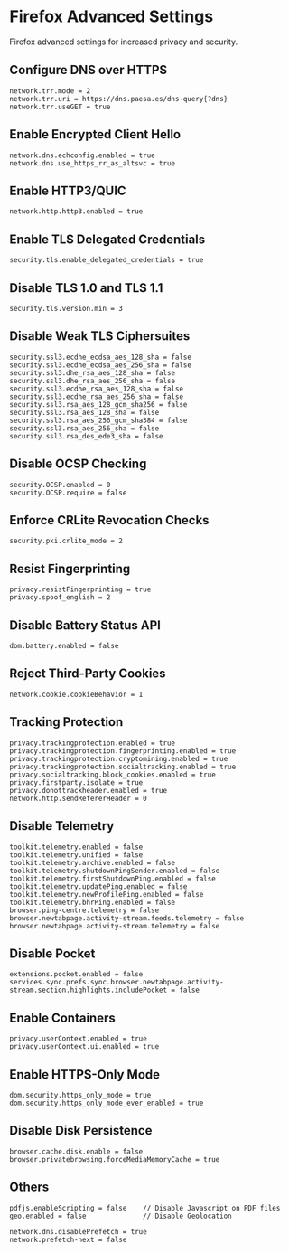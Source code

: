 # Firefox Advanced Settings

Firefox advanced settings for increased privacy and security.

## Configure DNS over HTTPS

    network.trr.mode = 2
    network.trr.uri = https://dns.paesa.es/dns-query{?dns}
    network.trr.useGET = true

## Enable Encrypted Client Hello

    network.dns.echconfig.enabled = true
    network.dns.use_https_rr_as_altsvc = true

## Enable HTTP3/QUIC

    network.http.http3.enabled = true

## Enable TLS Delegated Credentials

    security.tls.enable_delegated_credentials = true

## Disable TLS 1.0 and TLS 1.1

    security.tls.version.min = 3

## Disable Weak TLS Ciphersuites

    security.ssl3.ecdhe_ecdsa_aes_128_sha = false
    security.ssl3.ecdhe_ecdsa_aes_256_sha = false
    security.ssl3.dhe_rsa_aes_128_sha = false
    security.ssl3.dhe_rsa_aes_256_sha = false
    security.ssl3.ecdhe_rsa_aes_128_sha = false
    security.ssl3.ecdhe_rsa_aes_256_sha = false
    security.ssl3.rsa_aes_128_gcm_sha256 = false
    security.ssl3.rsa_aes_128_sha = false
    security.ssl3.rsa_aes_256_gcm_sha384 = false
    security.ssl3.rsa_aes_256_sha = false
    security.ssl3.rsa_des_ede3_sha = false

## Disable OCSP Checking

    security.OCSP.enabled = 0
    security.OCSP.require = false

## Enforce CRLite Revocation Checks

    security.pki.crlite_mode = 2

## Resist Fingerprinting

    privacy.resistFingerprinting = true
    privacy.spoof_english = 2

## Disable Battery Status API

    dom.battery.enabled = false

## Reject Third-Party Cookies

    network.cookie.cookieBehavior = 1

## Tracking Protection

    privacy.trackingprotection.enabled = true
    privacy.trackingprotection.fingerprinting.enabled = true
    privacy.trackingprotection.cryptomining.enabled = true
    privacy.trackingprotection.socialtracking.enabled = true
    privacy.socialtracking.block_cookies.enabled = true
    privacy.firstparty.isolate = true
    privacy.donottrackheader.enabled = true
    network.http.sendRefererHeader = 0

## Disable Telemetry

    toolkit.telemetry.enabled = false
    toolkit.telemetry.unified = false
    toolkit.telemetry.archive.enabled = false
    toolkit.telemetry.shutdownPingSender.enabled = false
    toolkit.telemetry.firstShutdownPing.enabled = false
    toolkit.telemetry.updatePing.enabled = false
    toolkit.telemetry.newProfilePing.enabled = false
    toolkit.telemetry.bhrPing.enabled = false
    browser.ping-centre.telemetry = false
    browser.newtabpage.activity-stream.feeds.telemetry = false
    browser.newtabpage.activity-stream.telemetry = false

## Disable Pocket

    extensions.pocket.enabled = false
    services.sync.prefs.sync.browser.newtabpage.activity-stream.section.highlights.includePocket = false

## Enable Containers

    privacy.userContext.enabled = true
    privacy.userContext.ui.enabled = true

## Enable HTTPS-Only Mode

    dom.security.https_only_mode = true
    dom.security.https_only_mode_ever_enabled = true

## Disable Disk Persistence

    browser.cache.disk.enable = false
    browser.privatebrowsing.forceMediaMemoryCache = true

## Others

    pdfjs.enableScripting = false    // Disable Javascript on PDF files
    geo.enabled = false              // Disable Geolocation

    network.dns.disablePrefetch = true
    network.prefetch-next = false
